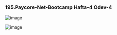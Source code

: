 ### 195.Paycore-Net-Bootcamp Hafta-4 Odev-4


![image](https://user-images.githubusercontent.com/77541232/189395583-327944a0-adc4-477b-a91b-da9386b707fd.png)

![image](https://user-images.githubusercontent.com/77541232/189395689-9f6f7576-51b1-41a5-92f1-22343eabff91.png)

